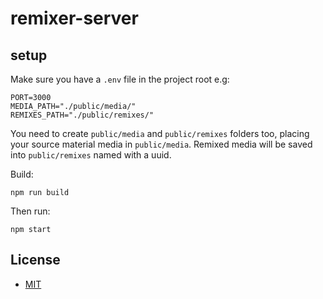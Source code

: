 # remixer-server

## setup

Make sure you have a `.env` file in the project root e.g:

```
PORT=3000
MEDIA_PATH="./public/media/"
REMIXES_PATH="./public/remixes/"
```

You need to create `public/media` and `public/remixes` folders too, placing your source material media in `public/media`. Remixed media will be saved into `public/remixes` named with a uuid.

Build:

    npm run build

Then run:

    npm start

## License

- [MIT](LICENSE)